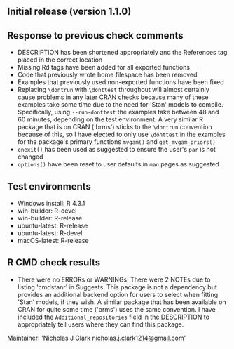 ## Initial release (version 1.1.0)

## Response to previous check comments
* DESCRIPTION has been shortened appropriately and the References tag placed in the correct location
* Missing Rd tags have been added for all exported functions
* Code that previously wrote home filespace has been removed
* Examples that previously used non-exported functions have been fixed
* Replacing `\dontrun` with `\donttest` throughout will almost certainly cause problems in any later CRAN checks because many of these examples take some time due to the need for 'Stan' models to compile. Specifically, using `--run-donttest` the examples take between 48 and 60 minutes, depending on the test environment. A very similar R package that is on CRAN ('brms') sticks to the `\dontrun` convention because of this, so I have elected to only use `\donttest` in the examples for the package's primary functions `mvgam()` and `get_mvgam_priors()` 
* `onexit()` has been used as suggested to ensure the user's `par` is not changed
* `options()` have been reset to user defaults in `man` pages as suggested

## Test environments
* Windows install: R 4.3.1
* win-builder: R-devel
* win-builder: R-release
* ubuntu-latest: R-release
* ubuntu-latest: R-devel
* macOS-latest: R-release

## R CMD check results
* There were no ERRORs or WARNINGs. There were 2 NOTEs due to listing 'cmdstanr' in Suggests. This package is not a dependency but provides an additional backend option for users to select when fitting 'Stan' models, if they wish. A similar package that has been available on CRAN for quite some time ('brms') uses the same convention. I have included the `Additional_repositories` field in the DESCRIPTION to appropriately tell users where they can find this package.

Maintainer: 'Nicholas J Clark <nicholas.j.clark1214@gmail.com>'

